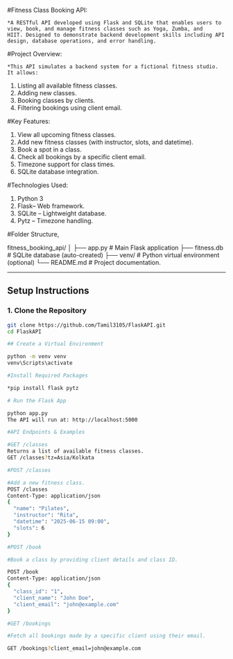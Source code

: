 #Fitness Class Booking API:

    *A RESTful API developed using Flask and SQLite that enables users to view, book, and manage fitness classes such as Yoga, Zumba, and     HIIT. Designed to demonstrate backend development skills including API design, database operations, and error handling.

#Project Overview:

    *This API simulates a backend system for a fictional fitness studio. It allows:

 1. Listing all available fitness classes.
 2. Adding new classes.
 3. Booking classes by clients.
 4. Filtering bookings using client email.

 #Key Features:

 1. View all upcoming fitness classes.  
 2. Add new fitness classes (with instructor, slots, and datetime).
 3. Book a spot in a class. 
 4. Check all bookings by a specific client email. 
 5. Timezone support for class times. 
 6. SQLite database integration.

 #Technologies Used:
 1. Python 3
 2. Flask– Web framework.  
 3. SQLite – Lightweight database.  
 4. Pytz – Timezone handling.

 #Folder Structure,
 
  fitness_booking_api/
│
├── app.py # Main Flask application
├── fitness.db # SQLite database (auto-created)
├── venv/ # Python virtual environment (optional)
└── README.md # Project documentation.


---

## Setup Instructions

### 1. Clone the Repository

```bash
git clone https://github.com/Tamil3105/FlaskAPI.git
cd FlaskAPI

## Create a Virtual Environment

python -m venv venv
venv\Scripts\activate

#Install Required Packages

*pip install flask pytz

# Run the Flask App

python app.py
The API will run at: http://localhost:5000

#API Endpoints & Examples

#GET /classes
Returns a list of available fitness classes.
GET /classes?tz=Asia/Kolkata

#POST /classes

#Add a new fitness class.
POST /classes
Content-Type: application/json
{
  "name": "Pilates",
  "instructor": "Rita",
  "datetime": "2025-06-15 09:00",
  "slots": 6
}

#POST /book

#Book a class by providing client details and class ID.

POST /book
Content-Type: application/json
{
  "class_id": "1",
  "client_name": "John Doe",
  "client_email": "john@example.com"
}

#GET /bookings

#Fetch all bookings made by a specific client using their email.

GET /bookings?client_email=john@example.com
